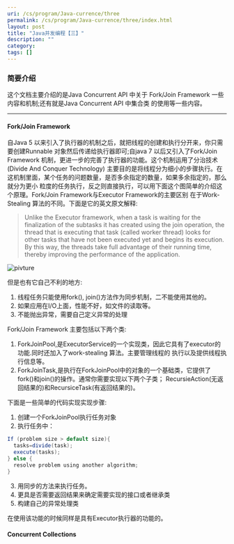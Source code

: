 ```yaml
---
uri: /cs/program/Java-currence/three
permalink: /cs/program/Java-currence/three/index.html
layout: post
title: "Java并发编程【三】"
description: ""
category:
tags: []
---
```


### 简要介绍

这个文档主要介绍的是Java Concurrent API 中关于 Fork/Join Framework 一些内容和机制;还有就是Java Concurrent API 中集合类
的使用等一些内容。

------

#### Fork/Join Framework

自Java 5 以来引入了执行器的机制之后，就把线程的创建和执行分开来，你只需要创建Runnable 对象然后传递给执行器即可;自java 7
以后又引入了Fork/Join Framework 机制，更进一步的完善了执行器的功能。这个机制运用了分治技术(Divide And Conquer Technology)
主要目的是将线程分为细小的步骤执行。在这机制里面，某个任务的问题数量，是否多余指定的数量，如果多余指定的，那么就分为更小
粒度的任务执行，反之则直接执行，可以用下面这个图简单的介绍这个原理。Fork/Join Framework与Executor Framework的主要区别
在于Work-Stealing 算法的不同。下面是它的英文原文解释:

>
>Unlike the Executor framework, when a task is waiting for the finalization of the
subtasks it has created using the join operation, the thread that is executing that task (called
worker thread) looks for other tasks that have not been executed yet and begins its execution.
By this way, the threads take full advantage of their running time, thereby improving the
performance of the application.
>

![pivture](http://i.imgur.com/ZY4UOyw.png)

但是也有它自己不利的地方:

1. 线程任务只能使用fork(), join()方法作为同步机制，二不能使用其他的。
2. 如果应用在I/O上面，性能不好，如文件的读取等。
3. 不能抛出异常，需要自己定义异常的处理

Fork/Join Framework 主要包括以下两个类:

1. ForkJoinPool,是ExecutorService的一个实现类，因此它具有了executor的功能.同时还加入了work-stealing 算法。主要管理线程的
执行以及提供线程执行信息等。
2. ForkJoinTask,是执行在ForkJoinPool中的对象的一个基础类，它提供了fork()和join()的操作。通常你需要实现以下两个子类；
RecursieAction(无返回结果的)和RecursiceTask(有返回结果的)。

下面是一些简单的代码实现实现步骤:

1. 创建一个ForkJoinPool执行任务对象
2. 执行任务中：
```java
If (problem size > default size){
  tasks=divide(task);
  execute(tasks);
} else {
  resolve problem using another algorithm;
}
```
3. 用同步的方法来执行任务。
4. 更具是否需要返回结果来确定需要实现的接口或者继承类
5. 构建自己的异常处理类

在使用该功能的时候同样是具有Executor执行器的功能的。


#### Concurrent Collections


